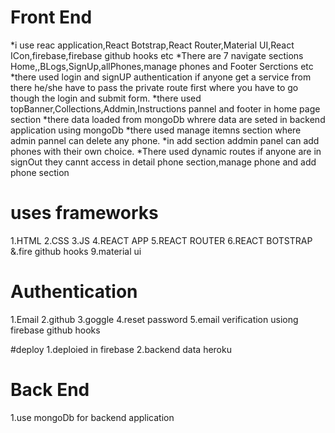 # Front End
*i use reac application,React Botstrap,React Router,Material UI,React ICon,firebase,firebase github hooks etc
*There are 7 navigate sections Home,,BLogs,SignUp,allPhones,manage phones and Footer Serctions etc
*there used login and signUP authentication if anyone get a service from there he/she have to pass the private route first where you have to go though the login and submit form.
*there used topBanner,Collections,Addmin,Instructions pannel and footer in home page section
*there data loaded from mongoDb whrere data are seted in backend application using mongoDb
*there used manage itemns section where admin pannel can delete any phone.
*in add section addmin panel can add phones with their own choice.
*There used dynamic routes if anyone are in signOut they cannt access in detail phone section,manage phone and add phone section

# uses frameworks

1.HTML
2.CSS
3.JS
4.REACT APP
5.REACT ROUTER
6.REACT BOTSTRAP
&.fire github hooks
9.material ui


# Authentication
1.Email 
2.github
3.goggle
4.reset password
5.email verification usiong firebase github hooks

#deploy
1.deploied in firebase
2.backend data heroku

# Back End
1.use mongoDb for backend application

